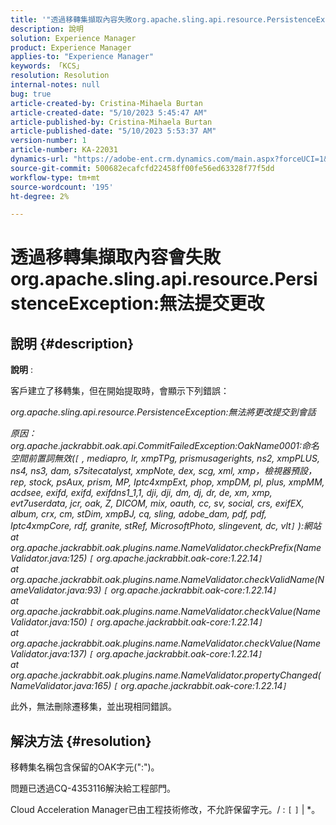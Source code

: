 ```yaml
---
title: '"透過移轉集擷取內容失敗org.apache.sling.api.resource.PersistenceException:無法提交更改」'
description: 說明
solution: Experience Manager
product: Experience Manager
applies-to: "Experience Manager"
keywords: 「KCS」
resolution: Resolution
internal-notes: null
bug: true
article-created-by: Cristina-Mihaela Burtan
article-created-date: "5/10/2023 5:45:47 AM"
article-published-by: Cristina-Mihaela Burtan
article-published-date: "5/10/2023 5:53:37 AM"
version-number: 1
article-number: KA-22031
dynamics-url: "https://adobe-ent.crm.dynamics.com/main.aspx?forceUCI=1&pagetype=entityrecord&etn=knowledgearticle&id=75069de8-f5ee-ed11-8849-6045bd006295"
source-git-commit: 500682ecafcfd22458ff00fe56ed63328f77f5dd
workflow-type: tm+mt
source-wordcount: '195'
ht-degree: 2%

---
```


# 透過移轉集擷取內容會失敗org.apache.sling.api.resource.PersistenceException:無法提交更改

## 說明 {#description}


<b>說明</b> : 

客戶建立了移轉集，但在開始提取時，會顯示下列錯誤：

*org.apache.sling.api.resource.PersistenceException:無法將更改提交到會話*

*原因：org.apache.jackrabbit.oak.api.CommitFailedException:OakName0001:命名空間前置詞無效(`[` , mediapro, lr, xmpTPg, prismusagerights, ns2, xmpPLUS, ns4, ns3, dam, s7sitecatalyst, xmpNote, dex, scg, xml, xmp，檢視器預設， rep, stock, psAux, prism, MP, Iptc4xmpExt, phop, xmpDM, pl, plus, xmpMM, acdsee, exifd, exifd, exifdns1_1,1, dji, dji, dm, dj, dr, de, xm, xmp, evt7userdata, jcr, oak, Z, DICOM, mix, oauth, cc, sv, social, crs, exifEX, album, crx, cm, stDim, xmpBJ, cq, sling, adobe_dam, pdf, pdf, Iptc4xmpCore, rdf, granite, stRef, MicrosoftPhoto, slingevent, dc, vlt`]` ):網站
<br>at org.apache.jackrabbit.oak.plugins.name.NameValidator.checkPrefix(NameValidator.java:125) `[` org.apache.jackrabbit.oak-core:1.22.14`]`
<br>at org.apache.jackrabbit.oak.plugins.name.NameValidator.checkValidName(NameValidator.java:93) `[` org.apache.jackrabbit.oak-core:1.22.14`]`
<br>at org.apache.jackrabbit.oak.plugins.name.NameValidator.checkValue(NameValidator.java:150) `[` org.apache.jackrabbit.oak-core:1.22.14`]`
<br>at org.apache.jackrabbit.oak.plugins.name.NameValidator.checkValue(NameValidator.java:137) `[` org.apache.jackrabbit.oak-core:1.22.14`]`
<br>at org.apache.jackrabbit.oak.plugins.name.NameValidator.propertyChanged(NameValidator.java:165) `[` org.apache.jackrabbit.oak-core:1.22.14`]`*

此外，無法刪除遷移集，並出現相同錯誤。


## 解決方法 {#resolution}


移轉集名稱包含保留的OAK字元(&quot;:&quot;)。

問題已透過CQ-4353116解決給工程部門。

Cloud Acceleration Manager已由工程技術修改，不允許保留字元。/ : `[`  `]`  | \*。
